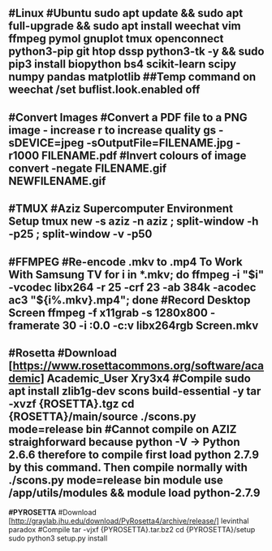 **#Linux**
#Ubuntu
sudo apt update && sudo apt full-upgrade && sudo apt install weechat vim ffmpeg pymol gnuplot tmux openconnect python3-pip git htop dssp python3-tk -y && sudo pip3 install biopython bs4 scikit-learn scipy numpy pandas matplotlib
##Temp command on weechat
/set buflist.look.enabled off
--------------------------------------------------
**#Convert Images**
#Convert a PDF file to a PNG image - increase r to increase quality
gs -sDEVICE=jpeg -sOutputFile=FILENAME.jpg -r1000 FILENAME.pdf
#Invert colours of image
convert -negate FILENAME.gif NEWFILENAME.gif
--------------------------------------------------
**#TMUX**
#Aziz Supercomputer Environment Setup
tmux new -s aziz -n aziz \; split-window -h -p25 \; split-window -v -p50
--------------------------------------------------
**#FFMPEG**
#Re-encode .mkv to .mp4 To Work With Samsung TV
for i in *.mkv; do ffmpeg -i "$i" -vcodec libx264 -r 25 -crf 23 -ab 384k -acodec ac3 "${i%.mkv}.mp4"; done
#Record Desktop Screen
ffmpeg -f x11grab -s 1280x800 -framerate 30 -i :0.0 -c:v libx264rgb Screen.mkv
--------------------------------------------------
**#Rosetta**
#Download
[https://www.rosettacommons.org/software/academic]
Academic_User
Xry3x4
#Compile
sudo apt install zlib1g-dev scons build-essential -y
tar -xvzf {ROSETTA}.tgz
cd {ROSETTA}/main/source
./scons.py mode=release bin
#Cannot compile on AZIZ straighforward because python -V -> Python 2.6.6 therefore to compile first load python 2.7.9 by this command. Then compile normally with ./scons.py mode=release bin
module use /app/utils/modules && module load python-2.7.9
--------------------------------------------------
**#PYROSETTA**
#Download
[http://graylab.jhu.edu/download/PyRosetta4/archive/release/]
levinthal
paradox
#Compile
tar -vjxf {PYROSETTA}.tar.bz2
cd {PYROSETTA}/setup
sudo python3 setup.py install
